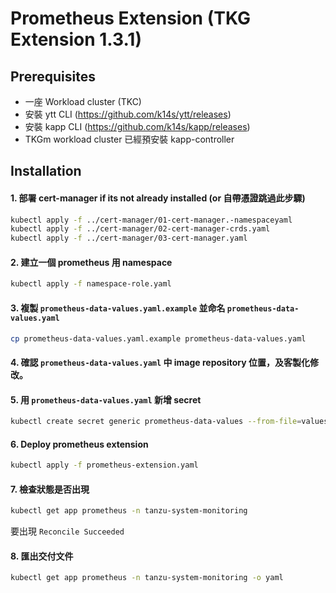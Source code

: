 # Prometheus Extension (TKG Extension 1.3.1)

## Prerequisites

* 一座 Workload cluster (TKC)
* 安裝 ytt CLI (<https://github.com/k14s/ytt/releases>)
* 安裝 kapp CLI (<https://github.com/k14s/kapp/releases>)
* TKGm workload cluster 已經預安裝 kapp-controller

## Installation

#### 1. 部署 cert-manager if its not already installed (or 自帶憑證跳過此步驟)

```sh
kubectl apply -f ../cert-manager/01-cert-manager.-namespaceyaml
kubectl apply -f ../cert-manager/02-cert-manager-crds.yaml
kubectl apply -f ../cert-manager/03-cert-manager.yaml
```

#### 2. 建立一個 prometheus 用 namespace

```sh
kubectl apply -f namespace-role.yaml
```

#### 3. 複製 `prometheus-data-values.yaml.example` 並命名 `prometheus-data-values.yaml`
    
```sh
cp prometheus-data-values.yaml.example prometheus-data-values.yaml
```
    
#### 4. 確認 `prometheus-data-values.yaml` 中 image repository 位置，及客製化修改。

#### 5. 用 `prometheus-data-values.yaml` 新增 secret 

```sh
kubectl create secret generic prometheus-data-values --from-file=values.yaml=prometheus-data-values.yaml -n tanzu-system-monitoring
```

#### 6. Deploy prometheus extension

```sh
kubectl apply -f prometheus-extension.yaml
```

#### 7. 檢查狀態是否出現 

```sh
kubectl get app prometheus -n tanzu-system-monitoring
```

   要出現 `Reconcile Succeeded`

#### 8. 匯出交付文件

```sh
kubectl get app prometheus -n tanzu-system-monitoring -o yaml
```
